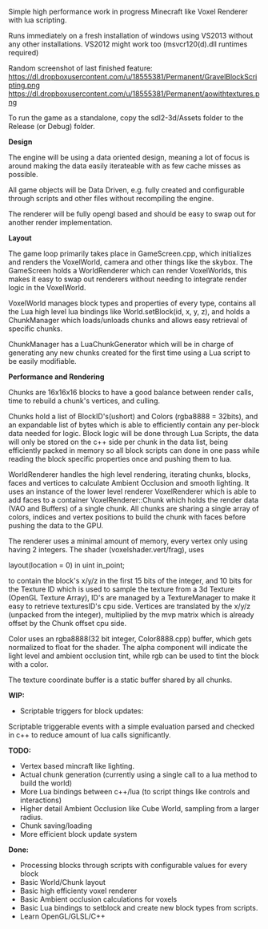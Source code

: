 Simple high performance work in progress Minecraft like Voxel Renderer with lua scripting.

Runs immediately on a fresh installation of windows using VS2013 without any other installations. VS2012 might work too (msvcr120(d).dll runtimes required)

Random screenshot of last finished feature:
https://dl.dropboxusercontent.com/u/18555381/Permanent/GravelBlockScripting.png
https://dl.dropboxusercontent.com/u/18555381/Permanent/aowithtextures.png


To run the game as a standalone, copy the sdl2-3d/Assets folder to the Release (or Debug) folder.

<b> Design </b>

The engine will be using a data oriented design, meaning a lot of focus is around making the data easily iterateable with as few cache misses as possible.

All game objects will be Data Driven, e.g. fully created and configurable through scripts and other files without recompiling the engine.

The renderer will be fully opengl based and should be easy to swap out for another render implementation.

<b> Layout </b>

The game loop primarily takes place in GameScreen.cpp, which initializes and renders the VoxelWorld, camera and other things like the skybox. The GameScreen holds a WorldRenderer which can render VoxelWorlds, this makes it easy to swap out renderers without needing to integrate render logic in the VoxelWorld.

VoxelWorld manages block types and properties of every type, contains all the Lua high level lua bindings like World.setBlock(id, x, y, z), and holds a ChunkManager which loads/unloads chunks and allows easy retrieval of specific chunks.

ChunkManager has a LuaChunkGenerator which will be in charge of generating any new chunks created for the first time using a Lua script to be easily modifiable.

<b> Performance and Rendering </b>

Chunks are 16x16x16 blocks to have a good balance between render calls, time to rebuild a chunk's vertices, and culling.

Chunks hold a list of BlockID's(ushort) and Colors (rgba8888 = 32bits), and an expandable list of bytes which is able to efficiently contain any per-block data needed for logic. Block logic will be done through Lua Scripts, the data will only be stored on the c++ side per chunk in the data list, being efficiently packed in memory so all block scripts can done in one pass while reading the block specific properties once and pushing them to lua.


WorldRenderer handles the high level rendering, iterating chunks, blocks, faces and vertices to calculate Ambient Occlusion and smooth lighting. It uses an instance of the lower level renderer VoxelRenderer which is able to add faces to a container VoxelRenderer::Chunk which holds the render data (VAO and Buffers) of a single chunk. All chunks are sharing a single array of colors, indices and vertex positions to build the chunk with faces before pushing the data to the GPU.

The renderer uses a minimal amount of memory, every vertex only using having 2 integers.
The shader (voxelshader.vert/frag), uses

layout(location = 0) in uint in_point;

to contain the block's x/y/z in the first 15 bits of the integer, and 10 bits for the Texture ID which is used to sample the texture from a 3d Texture (OpenGL Texture Array), ID's are managed by a TextureManager to make it easy to retrieve texturesID's cpu side. Vertices are translated by the x/y/z (unpacked from the integer), multiplied by the mvp matrix which is already offset by the Chunk offset cpu side.

Color uses an rgba8888(32 bit integer, Color8888.cpp) buffer, which gets normalized to float for the shader. The alpha component will indicate the light level and ambient occlusion tint, while rgb can be used to tint the block with a color.

The texture coordinate buffer is a static buffer shared by all chunks.

<b> WIP: </b>
- Scriptable triggers for block updates:

Scriptable triggerable events with a simple evaluation parsed and checked in c++
to reduce amount of lua calls significantly.

<b> TODO: </b>

- Vertex based mincraft like lighting.
- Actual chunk generation (currently using a single call to a lua method to build the world)
- More Lua bindings between c++/lua (to script things like controls and interactions)
- Higher detail Ambient Occlusion like Cube World, sampling from a larger radius.
- Chunk saving/loading
- More efficient block update system

<b> Done: </b>

- Processing blocks through scripts with configurable values for every block
- Basic World/Chunk layout
- Basic high efficienty voxel renderer
- Basic Ambient occlusion calculations for voxels
- Basic Lua bindings to setblock and create new block types from scripts.
- Learn OpenGL/GLSL/C++



